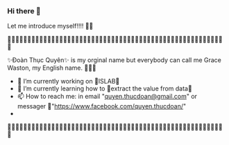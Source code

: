 ### Hi there 👋

Let me introduce myself!!!! 💁‍♀

🌷🌷🌷🌷🌷🌷🌷🌷🌷🌷🌷🌷🌷🌷🌷🌷🌷🌷🌷🌷🌷🌷🌷🌷🌷🌷🌷🌷🌷🌷🌷🌷🌷🌷🌷🌷🌷🌷🌷🌷🌷🌷🌷🌷🌷🌷🌷🌷🌷🌷🌷🌷🌷🌷🌷

✨Đoàn Thục Quyên✨ is my orginal name but everybody can call me Grace Waston, my English name. 🤞🤞🤞

- 🔭 I’m currently working on 🍄ISLAB🍄                                                                                
- 🌱 I’m currently learning how to 🥑extract the value from data🥑                                                       
- 📫 How to reach me: in email "quyen.thucdoan@gmail.com" or messager 🍔"https://www.facebook.com/quyen.thucdoan/"  
-      
🌷🌷🌷🌷🌷🌷🌷🌷🌷🌷🌷🌷🌷🌷🌷🌷🌷🌷🌷🌷🌷🌷🌷🌷🌷🌷🌷🌷🌷🌷🌷🌷🌷🌷🌷🌷🌷🌷🌷🌷🌷🌷🌷🌷🌷🌷🌷🌷🌷🌷🌷🌷🌷🌷🌷
